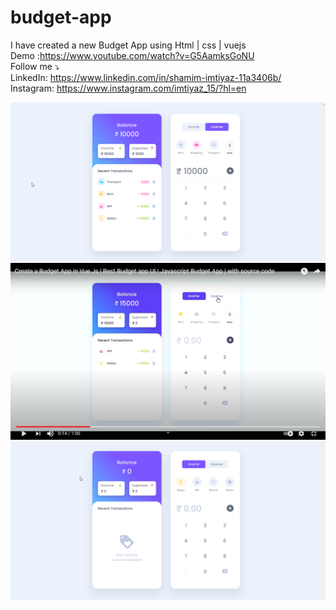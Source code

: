# budget-app
I have created a new Budget App using Html | css | vuejs
<br>
Demo :https://www.youtube.com/watch?v=G5AamksGoNU
<br>
Follow me ⤵️
<br>
LinkedIn: https://www.linkedin.com/in/shamim-imtiyaz-11a3406b/
<br>
Instagram: https://www.instagram.com/imtiyaz_15/?hl=en

![](details.png)
[![youtube](youtube.png)](https://www.youtube.com/watch?v=G5AamksGoNU)
![](full.png)
